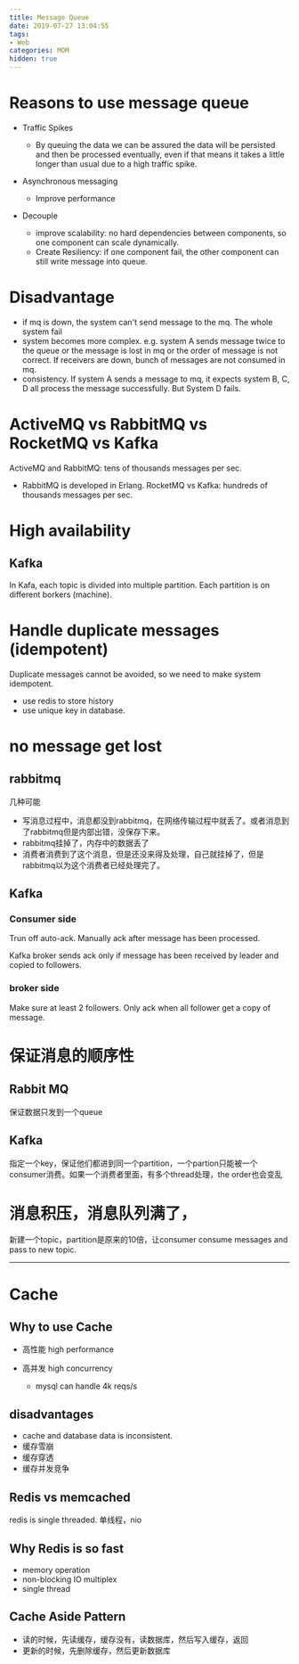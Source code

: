 ```yaml
---
title: Message Queue
date: 2019-07-27 13:04:55
tags:
- Web
categories: MOM
hidden: true
---
```


# Reasons to use message queue

* Traffic Spikes

  * By queuing the data we can be assured the data will be persisted and then be processed eventually, even if that means it takes a little longer than usual due to a high traffic spike.

* Asynchronous messaging
  * Improve performance

* Decouple

  * improve scalability: no hard dependencies between components, so one component can scale dynamically.
  * Create Resiliency: if one component fail, the other component can still write message into queue.

# Disadvantage
* if mq is down, the system can't send message to the mq. The whole system fail
* system becomes more complex. e.g. system A sends message twice to the queue or the message is lost in mq or the order of message is not correct. If receivers are down, bunch of messages are not consumed in mq. 
* consistency. If system A sends a message to mq, it expects system B, C, D all process the message successfully. But System D fails.


# ActiveMQ vs RabbitMQ vs RocketMQ vs Kafka
ActiveMQ and RabbitMQ: tens of thousands messages per sec.
  * RabbitMQ is developed in Erlang. 
RocketMQ vs Kafka: hundreds of thousands messages per sec.


# High availability

## Kafka
In Kafa, each topic is divided into multiple partition. Each partition is on different borkers (machine).

# Handle duplicate messages (idempotent)

Duplicate messages cannot be avoided, so we need to make system idempotent.

* use redis to store history
* use unique key in database. 

# no message get lost

## rabbitmq
几种可能
* 写消息过程中，消息都没到rabbitmq，在网络传输过程中就丢了。或者消息到了rabbitmq但是内部出错，没保存下来。
* rabbitmq挂掉了，内存中的数据丢了
* 消费者消费到了这个消息，但是还没来得及处理，自己就挂掉了，但是rabbitmq以为这个消费者已经处理完了。

## Kafka

### Consumer side
Trun off auto-ack. Manually ack after message has been processed.

Kafka broker sends ack only if message has been received by leader and copied to followers.

### broker side
Make sure at least 2 followers. Only ack when all follower get a copy of message.

# 保证消息的顺序性

## Rabbit MQ
保证数据只发到一个queue

## Kafka

指定一个key，保证他们都进到同一个partition，一个partion只能被一个consumer消费。如果一个消费者里面，有多个thread处理，the order也会变乱

# 消息积压，消息队列满了，

新建一个topic，partition是原来的10倍，让consumer consume messages and pass to new topic.


------------------

# Cache

## Why to use Cache
- 高性能 high performance

- 高并发 high concurrency
  - mysql can handle 4k reqs/s

## disadvantages
- cache and database data is inconsistent.
- 缓存雪崩
- 缓存穿透
- 缓存并发竞争

## Redis vs memcached
redis is single threaded. 单线程，nio

## Why Redis is so fast

* memory operation
* non-blocking IO multiplex
* single thread


## Cache Aside Pattern
- 读的时候，先读缓存，缓存没有，读数据库，然后写入缓存，返回
- 更新的时候，先删除缓存，然后更新数据库